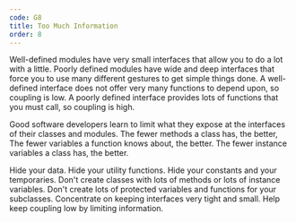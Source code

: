 ```yaml
---
code: G8
title: Too Much Information
order: 8
---
```

Well-defined modules have very small interfaces that allow you to do a lot with a little.
Poorly defined modules have wide and deep interfaces that force you to use many different gestures to get simple things done.
A well-defined interface does not offer very many functions to depend upon, so coupling is low.
A poorly defined interface provides lots of functions that you must call, so coupling is high.

Good software developers learn to limit what they expose at the interfaces of their classes and modules.
The fewer methods a class has, the better,
The fewer variables a function knows about, the better.
The fewer instance variables a class has, the better.

Hide your data.
Hide your utility functions.
Hide your constants and your temporaries.
Don't create classes with lots of methods or lots of instance variables.
Don't create lots of protected variables and functions for your subclasses.
Concentrate on keeping interfaces very tight and small.
Help keep coupling low by limiting information.